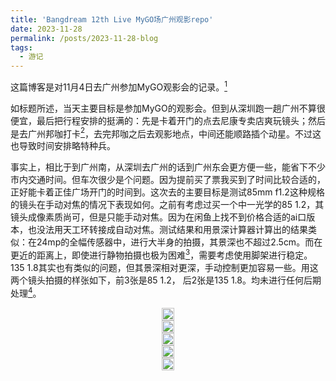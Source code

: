 ```yaml
---
title: 'Bangdream 12th Live MyGO场广州观影repo'
date: 2023-11-28
permalink: /posts/2023-11-28-blog
tags:
  - 游记
---
```


这篇博客是对11月4日去广州参加MyGO观影会的记录。[^1]

如标题所述，当天主要目标是参加MyGO的观影会。但到从深圳跑一趟广州不算很便宜，最后把行程安排的挺满的：先是卡着开门的点去尼康专卖店爽玩镜头；然后是去广州邦咖打卡[^2]，去完邦咖之后去观影地点，中间还能顺路插个动星。不过这也导致时间安排略特种兵。

事实上，相比于到广州南，从深圳去广州的话到广州东会更方便一些，能省下不少市内交通时间。但车次很少是个问题。因为提前买了票我买到了时间比较合适的，正好能卡着正佳广场开门的时间到。这次去的主要目标是测试85mm f1.2这种规格的镜头在手动对焦的情况下表现如何。之前有考虑过买一个中一光学的85 1.2，其镜头成像素质尚可，但是只能手动对焦。因为在闲鱼上找不到价格合适的ai口版本，也没法用天工环转接成自动对焦。测试结果和用景深计算器计算出的结果类似：在24mp的全幅传感器中，进行大半身的拍摄，其景深也不超过2.5cm。而在更近的距离上，即使进行静物拍摄也极为困难[^3]，需要考虑使用脚架进行稳定。135 1.8其实也有类似的问题，但其景深相对更深，手动控制更加容易一些。用这两个镜头拍摄的样张如下，前3张是85 1.2， 后2张是135 1.8。均未进行任何后期处理[^4]。

<head>
  <meta charset="utf-8" />
  <title>Swiper demo</title>
  <meta name="viewport" content="width=device-width, initial-scale=1, minimum-scale=1, maximum-scale=1" />
  <!-- Link Swiper's CSS -->
  <link rel="stylesheet" href="../assets/css/swiper-bundle.min.css" />

  <!-- Demo styles -->
  <style>
    .swiper {
      width: 100%;
      height: 100%;
    }

    .swiper-slide {
      text-align: center;
      font-size: 18px;
      display: flex;
      justify-content: center;
      align-items: center;
    }

    .swiper-slide img {
      display: block;
      width: 100%;
      height: 100%;
      object-fit: cover;
    }
  </style>
</head>

  <!-- Swiper -->
  <div class="swiper mySwiper">
    <div class="swiper-wrapper">
      <div class="swiper-slide">
        <a href="https://lailaps0713-blog.oss-cn-shanghai.aliyuncs.com/img/2023/DSC_7645.jpg">
          <img src="https://lailaps0713-blog.oss-cn-shanghai.aliyuncs.com/img/2023/DSC_7645.jpg?x-oss-process=image/resize,m_pad,h_1280,w_1920,color_FFFFFF"/>
        </a>
      </div>
      <div class="swiper-slide">
        <a href="https://lailaps0713-blog.oss-cn-shanghai.aliyuncs.com/img/2023/DSC_7652.jpg">
          <img src="https://lailaps0713-blog.oss-cn-shanghai.aliyuncs.com/img/2023/DSC_7652.jpg?x-oss-process=image/resize,m_pad,h_1280,w_1920,color_FFFFFF"/>
        </a>
      </div>
      <div class="swiper-slide">
        <a href="https://lailaps0713-blog.oss-cn-shanghai.aliyuncs.com/img/2023/DSC_7666.jpg">
          <img src="https://lailaps0713-blog.oss-cn-shanghai.aliyuncs.com/img/2023/DSC_7666.jpg?x-oss-process=image/resize,m_pad,h_1280,w_1920,color_FFFFFF"/>
        </a>
      </div>
      <div class="swiper-slide">
        <a href="https://lailaps0713-blog.oss-cn-shanghai.aliyuncs.com/img/2023/DSC_7654.jpg">
          <img src="https://lailaps0713-blog.oss-cn-shanghai.aliyuncs.com/img/2023/DSC_7654.jpg?x-oss-process=image/resize,m_pad,h_1280,w_1920,color_FFFFFF"/>
        </a>
      </div>
      <div class="swiper-slide">
        <a href="https://lailaps0713-blog.oss-cn-shanghai.aliyuncs.com/img/2023/DSC_7674.jpg">
          <img src="https://lailaps0713-blog.oss-cn-shanghai.aliyuncs.com/img/2023/DSC_7674.jpg?x-oss-process=image/resize,m_pad,h_1280,w_1920,color_FFFFFF"/>
        </a>
      </div>
    </div>
    <div class="swiper-button-next"></div>
    <div class="swiper-button-prev"></div>
  </div>


除去对上述镜头的测试外，尼康店里其实还有一些老镜头可以转到z卡口上玩，比如蔡司的55 1.4，奥林巴斯的90 f2，徕卡的100 2.8这样的老镜头。样片在下面依次排列。老镜头和现代镜头比确实会多出一些光学上的缺陷，但如果要是能想办法利用一下这些特征也是有不低的可玩性的。

  <!-- Swiper -->
  <div class="swiper mySwiper2">
    <div class="swiper-wrapper">
      <div class="swiper-slide">
        <a href="https://lailaps0713-blog.oss-cn-shanghai.aliyuncs.com/img/2023/DSC_7680.jpg">
          <img src="https://lailaps0713-blog.oss-cn-shanghai.aliyuncs.com/img/2023/DSC_7680.jpg?x-oss-process=image/resize,m_pad,h_1280,w_1920,color_FFFFFF"/>
        </a>
      </div>
      <div class="swiper-slide">
        <a href="https://lailaps0713-blog.oss-cn-shanghai.aliyuncs.com/img/2023/DSC_7695.jpg">
          <img src="https://lailaps0713-blog.oss-cn-shanghai.aliyuncs.com/img/2023/DSC_7695.jpg?x-oss-process=image/resize,m_pad,h_1280,w_1920,color_FFFFFF"/>
        </a>
      </div>
      <div class="swiper-slide">
        <a href="https://lailaps0713-blog.oss-cn-shanghai.aliyuncs.com/img/2023/DSC_7705.jpg">
          <img src="https://lailaps0713-blog.oss-cn-shanghai.aliyuncs.com/img/2023/DSC_7705.jpg?x-oss-process=image/resize,m_pad,h_1280,w_1920,color_FFFFFF"/>
        </a>
      </div>
    </div>
    <div class="swiper-button-next"></div>
    <div class="swiper-button-prev"></div>
  </div>


此外，把老镜头转接到Zf上也是个挺有趣的玩法。虽然Zf过于大的卡口会导致转接后看起来怪怪的，但说实话总比接个Z口原生2470好看。[^5]

<!-- Swiper -->
  <div class="swiper mySwiper3">
    <div class="swiper-wrapper">
      <div class="swiper-slide">
        <a href="https://lailaps0713-blog.oss-cn-shanghai.aliyuncs.com/img/2023/DSC_7712.jpg">
          <img src="https://lailaps0713-blog.oss-cn-shanghai.aliyuncs.com/img/2023/DSC_7712.jpg?x-oss-process=image/resize,m_pad,h_1280,w_1920,color_FFFFFF"/>
        </a>
      </div>
      <div class="swiper-slide">
        <a href="https://lailaps0713-blog.oss-cn-shanghai.aliyuncs.com/img/2023/DSC_7719.jpg">
          <img src="https://lailaps0713-blog.oss-cn-shanghai.aliyuncs.com/img/2023/DSC_7719.jpg?x-oss-process=image/resize,m_pad,h_1280,w_1920,color_FFFFFF"/>
        </a>
      </div>
      <div class="swiper-slide">
        <a href="https://lailaps0713-blog.oss-cn-shanghai.aliyuncs.com/img/2023/DSC_7723.jpg">
          <img src="https://lailaps0713-blog.oss-cn-shanghai.aliyuncs.com/img/2023/DSC_7723.jpg?x-oss-process=image/resize,m_pad,h_1280,w_1920,color_FFFFFF"/>
        </a>
      </div>
    </div>
    <div class="swiper-button-next"></div>
    <div class="swiper-button-prev"></div>
  </div>


我在大概12点左右开始往邦咖移动。广州邦咖的位置略偏，甚至在百度地图上直接搜都搜不到得搜它所在的建筑物。整体场地面积体感比沪国的大，但基本没啥周边展示，只有一个柜子展示这次贩售的周边。有摆在空旷地方的立牌，其他的局部布景和沪国类似，但装修稍旧。菜单是统一的但在呈现方式上有区别，比如芭菲里的一些水果选用就不太一样。当天去的人不少，看起来有一半之后要去MyGO的观影。但比较让人不满的是工作人员的服务状况。Staff基本都表现得相当不耐烦，略臭脸，问怎么领取毕业季的周边也不好好回答……如果可能的话希望邦的官方能换一下承办店铺？

<!-- Swiper -->
  <div class="swiper mySwiper4">
    <div class="swiper-wrapper">
      <div class="swiper-slide">
        <a href="https://lailaps0713-blog.oss-cn-shanghai.aliyuncs.com/img/2023/DSC_7734.jpg">
          <img src="https://lailaps0713-blog.oss-cn-shanghai.aliyuncs.com/img/2023/DSC_7734.jpg?x-oss-process=image/resize,m_pad,h_1280,w_1920,color_FFFFFF"/>
        </a>
      </div>
      <div class="swiper-slide">
        <a href="https://lailaps0713-blog.oss-cn-shanghai.aliyuncs.com/img/2023/DSC_7747.jpg">
          <img src="https://lailaps0713-blog.oss-cn-shanghai.aliyuncs.com/img/2023/DSC_7747.jpg?x-oss-process=image/resize,m_pad,h_1280,w_1920,color_FFFFFF"/>
        </a>
      </div>
      <div class="swiper-slide">
        <a href="https://lailaps0713-blog.oss-cn-shanghai.aliyuncs.com/img/2023/DSC_7738.jpg">
          <img src="https://lailaps0713-blog.oss-cn-shanghai.aliyuncs.com/img/2023/DSC_7738.jpg?x-oss-process=image/resize,m_pad,h_1280,w_1920,color_FFFFFF"/>
        </a>
      </div>
      <div class="swiper-slide">
        <a href="https://lailaps0713-blog.oss-cn-shanghai.aliyuncs.com/img/2023/DSC_7749.jpg">
          <img src="https://lailaps0713-blog.oss-cn-shanghai.aliyuncs.com/img/2023/DSC_7749.jpg?x-oss-process=image/resize,m_pad,h_1280,w_1920,color_FFFFFF"/>
        </a>
      </div>
      <div class="swiper-slide">
        <a href="https://lailaps0713-blog.oss-cn-shanghai.aliyuncs.com/img/2023/DSC_7751.jpg">
          <img src="https://lailaps0713-blog.oss-cn-shanghai.aliyuncs.com/img/2023/DSC_7751.jpg?x-oss-process=image/resize,m_pad,h_1280,w_1920,color_FFFFFF"/>
        </a>
      </div>
      <div class="swiper-slide">
        <a href="https://lailaps0713-blog.oss-cn-shanghai.aliyuncs.com/img/2023/DSC_7757.jpg">
          <img src="https://lailaps0713-blog.oss-cn-shanghai.aliyuncs.com/img/2023/DSC_7757.jpg?x-oss-process=image/resize,m_pad,h_1280,w_1920,color_FFFFFF"/>
        </a>
      </div>
      <div class="swiper-slide">
        <a href="https://lailaps0713-blog.oss-cn-shanghai.aliyuncs.com/img/2023/DSC_7752-Pano.jpg">
          <img src="https://lailaps0713-blog.oss-cn-shanghai.aliyuncs.com/img/2023/DSC_7752-Pano.jpg?x-oss-process=image/resize,m_pad,h_1280,w_1920,color_FFFFFF"/>
        </a>
      </div>
    </div>
    <div class="swiper-button-next"></div>
    <div class="swiper-button-prev"></div>
  </div>


之后在去邦咖的路上顺便去了趟动星。只能说确实是小漫展，coser和灯阵的密度不下于一般的商场展，整体人流密度接近国庆深圳电玩节。当天还有罗森和深空之眼的联动，有一个coser[^6]担任一日店长。

<!-- Swiper -->
  <div class="swiper mySwiper5">
    <div class="swiper-wrapper">
      <div class="swiper-slide">
        <a href="https://lailaps0713-blog.oss-cn-shanghai.aliyuncs.com/img/2023/DSC_7761.jpg">
          <img src="https://lailaps0713-blog.oss-cn-shanghai.aliyuncs.com/img/2023/DSC_7761.jpg?x-oss-process=image/resize,m_pad,h_1280,w_1920,color_FFFFFF"/>
        </a>
      </div>
      <div class="swiper-slide">
        <a href="https://lailaps0713-blog.oss-cn-shanghai.aliyuncs.com/img/2023/DSC_7763.jpg">
          <img src="https://lailaps0713-blog.oss-cn-shanghai.aliyuncs.com/img/2023/DSC_7763.jpg?x-oss-process=image/resize,m_pad,h_1280,w_1920,color_FFFFFF"/>
        </a>
      </div>
      <div class="swiper-slide">
        <a href="https://lailaps0713-blog.oss-cn-shanghai.aliyuncs.com/img/2023/DSC_7767.jpg">
          <img src="https://lailaps0713-blog.oss-cn-shanghai.aliyuncs.com/img/2023/DSC_7767.jpg?x-oss-process=image/resize,m_pad,h_1280,w_1920,color_FFFFFF"/>
        </a>
      </div>
      <div class="swiper-slide">
        <a href="https://lailaps0713-blog.oss-cn-shanghai.aliyuncs.com/img/2023/DSC_7773.jpg">
          <img src="https://lailaps0713-blog.oss-cn-shanghai.aliyuncs.com/img/2023/DSC_7773.jpg?x-oss-process=image/resize,m_pad,h_1280,w_1920,color_FFFFFF"/>
        </a>
      </div>
    </div>
    <div class="swiper-button-next"></div>
    <div class="swiper-button-prev"></div>
  </div>


在去观影会现场的路上定了一杯春日饮，考虑到现场点一点点的可能会很多就提前大概30分钟下了单。结果到了之后还是没做完，等了一会儿才拿到。因此错过了抽奖。开场前门口还是挺热闹的，甚至有人现场演奏春日影。不过演奏者并不希望大家拍摄，因此就拍了用黄瓜应援的众人。还见到了几个coser，有猫猫，tmr，soyo和$Chu^2$。没见到爱音的cos还是挺意外的。因为时间原因只拍到了$Chu^2$（出镜[埋仔](https://user.qzone.qq.com/2334613008)，感谢他的lisa无料）和猫猫（出镜[栗雪yuki](https://user.qzone.qq.com/3508614264)）。在进影厅之前还有MyGO大家的立牌，但也因为时间原因没来得及拍全员，只有一张了。

<!-- Swiper -->
  <div class="swiper mySwiper5">
    <div class="swiper-wrapper">
      <div class="swiper-slide">
        <a href="https://lailaps0713-blog.oss-cn-shanghai.aliyuncs.com/img/2023/1701260550359.png">
          <img src="https://lailaps0713-blog.oss-cn-shanghai.aliyuncs.com/img/2023/1701260550359.png?x-oss-process=image/resize,l_1920"/>
        </a>
      </div>
      <div class="swiper-slide">
        <a href="https://lailaps0713-blog.oss-cn-shanghai.aliyuncs.com/img/2023/DSC_7791.jpg">
          <img src="https://lailaps0713-blog.oss-cn-shanghai.aliyuncs.com/img/2023/DSC_7791.jpg?x-oss-process=image/resize,m_pad,h_1280,w_1920,color_FFFFFF"/>
        </a>
      </div>
      <div class="swiper-slide">
        <a href="https://lailaps0713-blog.oss-cn-shanghai.aliyuncs.com/img/2023/IMG_8139(20231127-153808).JPG">
          <img src="https://lailaps0713-blog.oss-cn-shanghai.aliyuncs.com/img/2023/IMG_8139(20231127-153808).JPG?x-oss-process=image/resize,m_pad,h_1280,w_1920,color_FFFFFF"/>
        </a>
      </div>
      <div class="swiper-slide">
        <a href="https://lailaps0713-blog.oss-cn-shanghai.aliyuncs.com/img/2023/DSC_7805.jpg">
          <img src="https://lailaps0713-blog.oss-cn-shanghai.aliyuncs.com/img/2023/DSC_7805.jpg?x-oss-process=image/resize,m_pad,h_1280,w_1920,color_FFFFFF"/>
        </a>
      </div>
      <div class="swiper-slide">
        <a href="https://lailaps0713-blog.oss-cn-shanghai.aliyuncs.com/img/2023/DSC_7817.jpg">
          <img src="https://lailaps0713-blog.oss-cn-shanghai.aliyuncs.com/img/2023/DSC_7817.jpg?x-oss-process=image/resize,m_pad,h_1280,w_1920,color_FFFFFF"/>
        </a>
      </div>
    </div>
    <div class="swiper-button-next"></div>
    <div class="swiper-button-prev"></div>
  </div>

由于大家现在应该已经都看过12th的录播，我就不详细描述live的过程了，这里就写一点感想。live里让人印象比较深的设计有如下几个：首先是贯穿全场的，用以分割不同部分的诗朗诵。这一点上倒是相当的符合乐队设定，里面也会通过出现歌词的方式来暗示接下来一部分的歌曲有哪些。然后是前半场的半透明幕布。其带来了在现场看来可能会比较有趣的投影歌词的效果，但对线上直播的画质影响实在是太严重了，甚至让我怀疑我在看的是MyGO的前三场live（x）。希望下次能换个方式或者在幕布内的机位再继续整这样的活。然后就是影色舞前蜜柑的贝斯solo，通过贝斯引入影色舞也挺有趣的。还有就是成为人类之歌，以及诗超绊前面的那几次诗朗诵。不得不说在配音方面羊的功底是真的好。

但这次需要拷打的地方也不是没有。首先是青木，这把是不是你打的有问题？[^7]这次青木氏弹错的次数确实有点多，主要是在靠后的部分，怀疑是体力问题。羊唱的有几首也有点跑调略严重，唱几首之后就会垫掉一首，看起来也是有点体力问题。但考虑到MyGO不少歌需要拼命去唱，也算可以理解，但以后可能需要考虑出点好唱曲子来让羊缓一下？

散场之后还接了一些RAS的观影，RAS的歌是真的适合爽跳。结束差不多是在8点，散场之后我就直接跑路了。本来还想去霸王茶姬的，但一是时间不够而且排队的人太多就放弃了。

[^1]: 发得晚是因为太摸了一直没时间处整理照片，现在才整理好。
[^2]: 虽然前几天已经去过沪国邦咖了，而且实际体验广州邦咖确实差点，后文会细说。
[^3]: 指手持拍摄十张里就一张焦点在我想要的地方上的……
[^4]: 但当时忘了把机内滤镜关上了，但尼康的机内滤镜不会写到raw文件里所以曝光可能有点小问题。
[^5]: 所以鞋厂除了40f2和28 2.8这两个镜头以外的复古Z卡口镜头呢？
[^6]: 瓜希酱，似乎在广州地区还挺有名的？
[^7]: 闪光丸山彩罪大恶极！

<!-- Swiper JS -->
  <script src="../assets/js/swiper-bundle.min.js"></script>

  <!-- Initialize Swiper -->
  <script>
    var swiper = new Swiper(".mySwiper", {
      autoHeight: true,
      loop: true,
      navigation: {
        nextEl: ".swiper-button-next",
        prevEl: ".swiper-button-prev",
      },
    });
    var swiper = new Swiper(".mySwiper2", {
      autoHeight: true,
      loop: true,
      navigation: {
        nextEl: ".swiper-button-next",
        prevEl: ".swiper-button-prev",
      },
    });
    var swiper = new Swiper(".mySwiper3", {
      autoHeight: true,
      loop: true,
      navigation: {
        nextEl: ".swiper-button-next",
        prevEl: ".swiper-button-prev",
      },
    });
    var swiper = new Swiper(".mySwiper4", {
      autoHeight: true,
      loop: true,
      navigation: {
        nextEl: ".swiper-button-next",
        prevEl: ".swiper-button-prev",
      },
    });
    var swiper = new Swiper(".mySwiper5", {
      autoHeight: true,
      loop: true,
      navigation: {
        nextEl: ".swiper-button-next",
        prevEl: ".swiper-button-prev",
      },
    });
  </script>

